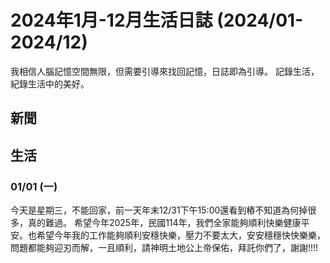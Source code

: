 # 2024年1月-12月生活日誌 (2024/01-2024/12)


我相信人腦記憶空間無限，但需要引導來找回記憶，日誌即為引導。
記錄生活，紀錄生活中的美好。

<!--more-->


## 新聞
### 


## 生活
### 01/01 (一)
今天是星期三，不能回家，前一天年末12/31下午15:00還看到樁不知道為何掉很多，真的難過。
希望今年2025年，民國114年，我們全家能夠順利快樂健康平安。也希望今年我的工作能夠順利安穩快樂，壓力不要太大，安安穩穩快快樂樂，問題都能夠迎刃而解，一且順利，請神明土地公上帝保佑，拜託你們了，謝謝!!!!

